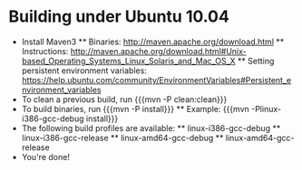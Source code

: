 # Building under Ubuntu 10.04

* Install Maven3
    ** Binaries: http://maven.apache.org/download.html
    ** Instructions: http://maven.apache.org/download.html#Unix-based_Operating_Systems_Linux_Solaris_and_Mac_OS_X
    ** Setting persistent environment variables: https://help.ubuntu.com/community/EnvironmentVariables#Persistent_environment_variables
* To clean a previous build, run {{{mvn -P<profile> clean:clean}}}
* To build binaries, run {{{mvn -P<profile> install}}}
    ** Example: {{{mvn -Plinux-i386-gcc-debug install}}}
* The following build profiles are available:
    ** linux-i386-gcc-debug
    ** linux-i386-gcc-release
    ** linux-amd64-gcc-debug
    ** linux-amd64-gcc-release
* You're done!
